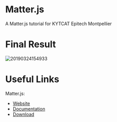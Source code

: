 # Matter.js

A Matter.js tutorial for KYTCAT Epitech Montpellier

# Final Result

![20190324154933](https://user-images.githubusercontent.com/44285344/54881110-c9b3de00-4e4c-11e9-87ce-787793d461d0.gif)

# Useful Links

Matter.js:
  * [Website](http://brm.io/matter-js/)  
  * [Documentation](http://brm.io/matter-js/docs/)  
  * [Download](https://github.com/liabru/matter-js#install)
